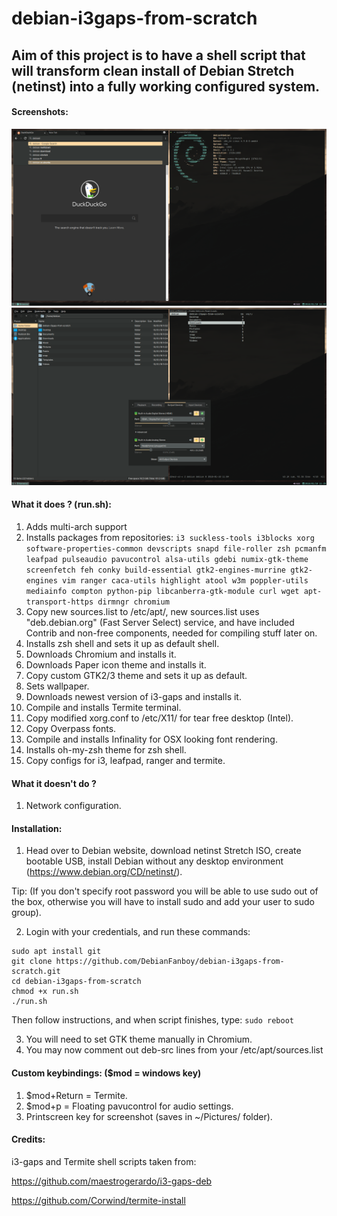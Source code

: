 # debian-i3gaps-from-scratch

## Aim of this project is to have a shell script that will transform clean install of Debian Stretch (netinst) into a fully working configured system.

#### Screenshots:

![screenshot01](Screenshots/2018-01-10-11:22:36-screenshot.png "Final effect")
![screenshot02](Screenshots/2018-01-10-11:25:01-screenshot.png "Final effect")

#### What it does ? (run.sh):

1. Adds multi-arch support
2. Installs packages from repositories:
`i3 suckless-tools i3blocks xorg software-properties-common devscripts snapd file-roller zsh pcmanfm leafpad pulseaudio pavucontrol alsa-utils gdebi numix-gtk-theme screenfetch feh conky build-essential gtk2-engines-murrine gtk2-engines vim ranger caca-utils highlight atool w3m poppler-utils mediainfo compton python-pip libcanberra-gtk-module curl wget apt-transport-https dirmngr chromium`
3. Copy new sources.list to /etc/apt/, new sources.list uses "deb.debian.org" (Fast Server Select) service, and have included
Contrib and non-free components, needed for compiling stuff later on.
4. Installs zsh shell and sets it up as default shell.
5. Downloads Chromium and installs it.
6. Downloads Paper icon theme and installs it.
7. Copy custom GTK2/3 theme and sets it up as default.
8. Sets wallpaper.
9. Downloads newest version of i3-gaps and installs it.
10. Compile and installs Termite terminal.
11. Copy modified xorg.conf to /etc/X11/ for tear free desktop (Intel).
12. Copy Overpass fonts.
13. Compile and installs Infinality for OSX looking font rendering.
14. Installs oh-my-zsh theme for zsh shell.
15. Copy configs for i3, leafpad, ranger and termite.

#### What it doesn't do ?

1. Network configuration.

#### Installation:

1. Head over to Debian website, download netinst Stretch ISO, create bootable USB, install Debian without any desktop environment (https://www.debian.org/CD/netinst/).

Tip: (If you don't specify root password you will be able to use sudo out of the box, otherwise you will have to install sudo
and add your user to sudo group).

2. Login with your credentials, and run these commands:
```
sudo apt install git
git clone https://github.com/DebianFanboy/debian-i3gaps-from-scratch.git
cd debian-i3gaps-from-scratch
chmod +x run.sh
./run.sh
```
Then follow instructions, and when script finishes, type:
`sudo reboot`

3. You will need to set GTK theme manually in Chromium.
4. You may now comment out deb-src lines from your /etc/apt/sources.list

#### Custom keybindings: ($mod = windows key)

1. $mod+Return = Termite.
2. $mod+p = Floating pavucontrol for audio settings.
3. Printscreen key for screenshot (saves in ~/Pictures/ folder).

#### Credits:
i3-gaps and Termite shell scripts taken from:

https://github.com/maestrogerardo/i3-gaps-deb

https://github.com/Corwind/termite-install
